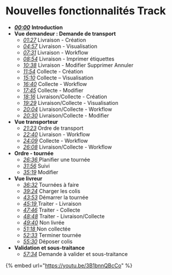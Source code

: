 # Nouvelles fonctionnalités Track

* [_**00:00**_](https://www.youtube.com/watch?v=3B1bnnQBcCo) **Introduction**&#x20;
* **Vue demandeur : Demande de transport**
  * [_01:27_](https://youtu.be/3B1bnnQBcCo?t=88) Livraison - Création
  * [_04:57_](https://youtu.be/3B1bnnQBcCo?t=297) Livraison - Visualisation
  * [_07:31_](https://youtu.be/3B1bnnQBcCo?t=451) Livraison - Workflow
  * [_08:54_](https://youtu.be/3B1bnnQBcCo?t=534) Livraison - Imprimer étiquettes
  * [_10:38_](https://youtu.be/3B1bnnQBcCo?t=638) Livraison - Modifier Supprimer Annuler
  * [_11:54_](https://youtu.be/3B1bnnQBcCo?t=714) Collecte - Création
  * [_15:10_](https://youtu.be/3B1bnnQBcCo?t=910) Collecte – Visualisation&#x20;
  * [_16:40_](https://youtu.be/3B1bnnQBcCo?t=1000) Collecte - Workflow
  * [_17:45_](https://youtu.be/3B1bnnQBcCo?t=1065) Collecte - Modifier
  * [_18:16_](https://youtu.be/3B1bnnQBcCo?t=1096) Livraison/Collecte - Création
  * [_19:29_](https://youtu.be/3B1bnnQBcCo?t=1169) Livraison/Collecte - Visualisation
  * [_20:04_](https://youtu.be/3B1bnnQBcCo?t=1204) Livraison/Collecte - Workflow
  * [_20:30_](https://youtu.be/3B1bnnQBcCo?t=1230) Livraison/Collecte - Modifier&#x20;
* **Vue transporteur**&#x20;
  * [_21:23_](https://youtu.be/3B1bnnQBcCo?t=1283) Ordre de transport
  * [_22:40_](https://youtu.be/3B1bnnQBcCo?t=1360) Livraison - Workflow
  * [_24:09_](https://youtu.be/3B1bnnQBcCo?t=1449) Collecte - Workflow&#x20;
  * [_26:08_](https://youtu.be/3B1bnnQBcCo?t=1568) Livraison/Collecte - Workflow
* **Ordre - tournée**
  * [_26:36_ ](https://youtu.be/3B1bnnQBcCo?t=1596)Planifier une tournée
  * [_31:56_](https://youtu.be/3B1bnnQBcCo?t=1916) Suivi
  * [_35:19_](https://youtu.be/3B1bnnQBcCo?t=2119) Modifier&#x20;
* **Vue livreur**
  * [_36:32_](https://youtu.be/3B1bnnQBcCo?t=2192) Tournées à faire
  * [_39:24_](https://youtu.be/3B1bnnQBcCo?t=2364) Charger les colis
  * [_43:53_](https://youtu.be/3B1bnnQBcCo?t=2633) Démarrer la tournée&#x20;
  * [_45:19_ ](https://youtu.be/3B1bnnQBcCo?t=2719)Traiter - Livraison
  * [_47:46_](https://youtu.be/3B1bnnQBcCo?t=2866) Traiter - Collecte
  * [_48:48_](https://youtu.be/3B1bnnQBcCo?t=2928) Traiter - Livraison/Collecte
  * [_49:40_](https://youtu.be/3B1bnnQBcCo?t=2980) Non livrée
  * [_51:18_ ](https://youtu.be/3B1bnnQBcCo?t=3078)Non collectée
  * [_52:33_](https://youtu.be/3B1bnnQBcCo?t=3153) Terminer tournée
  * [_55:30_](https://youtu.be/3B1bnnQBcCo?t=3330) Déposer colis&#x20;
* **Validation et sous-traitance**&#x20;
  * [_57:34_](https://youtu.be/3B1bnnQBcCo?t=3454) Demande à valider et sous-traitance

{% embed url="https://youtu.be/3B1bnnQBcCo" %}
